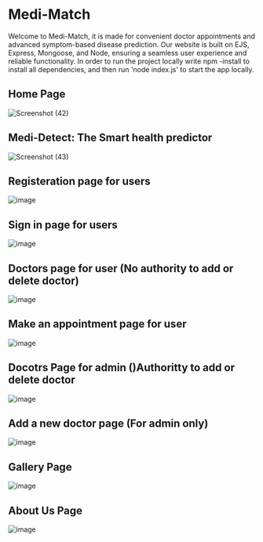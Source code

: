 # Medi-Match 
Welcome to Medi-Match, it is made for convenient doctor appointments and advanced symptom-based disease prediction. Our website is built on EJS, Express, Mongoose, and Node, ensuring a seamless user experience and reliable functionality.
In order to run the project locally write npm -install to install all dependencies, and then run 'node index.js' to start the app locally.

## Home Page
![Screenshot (42)](https://github.com/shivanshdubey-232/Medi-Match/assets/97730783/2e81b0e8-cfde-476f-b01c-5f5233ee937c)
## Medi-Detect: The Smart health predictor
![Screenshot (43)](https://github.com/shivanshdubey-232/Medi-Match/assets/97730783/db6e0059-cdde-464b-ac26-973c976fc8af)
## Registeration page for users
![image](https://github.com/shivanshdubey-232/Medi-Match/assets/97730783/5958d22d-6e96-4046-bc1f-048981dbe8d1)
## Sign in page for users
![image](https://github.com/shivanshdubey-232/Medi-Match/assets/97730783/dd5645de-2c7b-4b64-975a-a9e7b675a0a1)
## Doctors page for user (No authority to add or delete doctor)
![image](https://github.com/shivanshdubey-232/Medi-Match/assets/97730783/78e03261-7a0c-48be-aca4-7c9c497cc34e)
## Make an appointment page for user
![image](https://github.com/shivanshdubey-232/Medi-Match/assets/97730783/56739ac8-a83c-4898-9e54-c76aec300821)
## Docotrs Page for admin ()Authoritty to add or delete doctor
![image](https://github.com/shivanshdubey-232/Medi-Match/assets/97730783/b8e7d17b-7bea-4c57-9811-0d0d6888fac4)
## Add a new doctor page (For admin only)
![image](https://github.com/shivanshdubey-232/Medi-Match/assets/97730783/fba22405-ea03-4e0e-b4a9-838f258f64f0)
## Gallery Page
![image](https://github.com/shivanshdubey-232/Medi-Match/assets/97730783/e78f86ea-789e-4624-aea3-94b3dbe68efc)
## About Us Page
![image](https://github.com/shivanshdubey-232/Medi-Match/assets/97730783/bdcd340b-f054-4f3c-9c96-b10e3e5da3f3)

